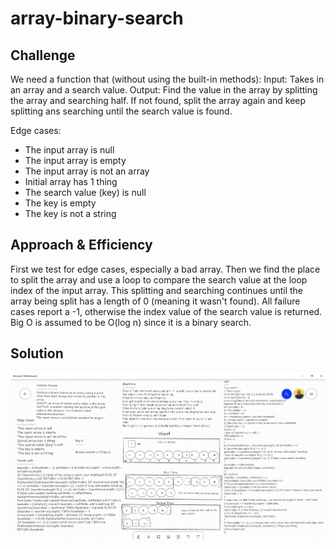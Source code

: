 # array-binary-search

## Challenge

We need a function that (without using the built-in methods):
Input: Takes in an array and a search value.
Output: Find the value in the array by splitting the array and searching half. If not found, split the array again and keep splitting ans searching until the search value is found.

Edge cases:
 - The input array is null
 - The input array is empty
 - The input array is not an array
 - Initial array has 1 thing
 - The search value (key) is null
 - The key is empty
 - The key is not a string

## Approach & Efficiency

First we test for edge cases, especially a bad array.
Then we find the place to split the array and use a loop to compare the search value at the loop index of the input array. This splitting and searching continues until the array being split has a length of 0 (meaning it wasn't found). All failure cases report a -1, otherwise the index value of the search value is returned.
Big O is assumed to be O(log n) since it is a binary search.

## Solution

![array-binary-search](./whiteboard/array-binary-search.png)




